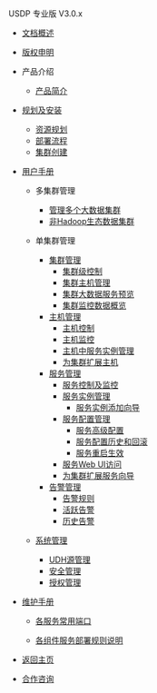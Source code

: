<div class="sidebar_title icon_"> USDP 专业版 V3.0.x</div>   



* [文档概述](usdpdc/3.0.x/README)

* [版权申明](usdpdc/3.0.x/copyright)

* 产品介绍

  * [产品简介](usdpdc/3.0.x/intro/README)

  <!-- 技术白皮书 -->

* [规划及安装](usdpdc/3.0.x/deployment/README)

  * [资源规划](usdpdc/3.0.x/deployment/deploy_plan)
  * [部署流程](usdpdc/3.0.x/deployment/install)
  * [集群创建](usdpdc/3.0.x/deployment/1st_cluster)

* [用户手册](usdpdc/3.0.x/userguide/README)

  * 多集群管理

    * [管理多个大数据集群](usdpdc/3.0.x/userguide/multi_cluster/multi_cluster_mgt?id=_51-管理多个大数据集群)
    * [非Hadoop生态数据集群](usdpdc/3.0.x/userguide/multi_cluster/multi_cluster_mgt?id=_52-非-hadoop-生态数据集群)

  * 单集群管理
    * [集群管理](usdpdc/3.0.x/userguide/single_cluster/cluster_mgt?id=_61-集群管理)
      * [集群级控制](usdpdc/3.0.x/userguide/single_cluster/cluster_mgt?id=_611-集群级控制)
      * [集群主机管理](usdpdc/3.0.x/userguide/single_cluster/cluster_mgt?id=_612-集群主机管理)
      * [集群大数据服务预览](usdpdc/3.0.x/userguide/single_cluster/cluster_mgt?id=_613-集群大数据服务预览)
      * [集群监控数据概览](usdpdc/3.0.x/userguide/single_cluster/cluster_mgt?id=_614-集群监控数据概览)
    * [主机管理](usdpdc/3.0.x/userguide/single_cluster/hosts_mgt)
      * [主机控制](usdpdc/3.0.x/userguide/single_cluster/hosts_mgt?id=_621-主机控制)
      * [主机监控](usdpdc/3.0.x/userguide/single_cluster/hosts_mgt?id=_622-主机控制及监控)
      * [主机中服务实例管理](usdpdc/3.0.x/userguide/single_cluster/hosts_mgt?id=_623-主机中运行的大数据服务实例管理)
      * [为集群扩展主机](usdpdc/3.0.x/userguide/single_cluster/hosts_mgt?id=_624-为集群扩展主机)
    * [服务管理](usdpdc/3.0.x/userguide/single_cluster/services_mgt)
      * [服务控制及监控](usdpdc/3.0.x/userguide/single_cluster/services_mgt?id=_631-服务控制及监控)
      * [服务实例管理](usdpdc/3.0.x/userguide/single_cluster/services_mgt?id=_632-服务实例管理)
        * [服务实例添加向导](usdpdc/3.0.x/userguide/single_cluster/services_mgt?id=_6321-服务实例添加-向导)
      * [服务配置管理](usdpdc/3.0.x/userguide/single_cluster/services_mgt?id=_633-服务配置管理)
        * [服务高级配置](usdpdc/3.0.x/userguide/single_cluster/services_mgt?id=_6331-服务高级配置)
        * [服务配置历史和回滚](usdpdc/3.0.x/userguide/single_cluster/services_mgt?id=_6332-服务配置历史和回滚)
        * [服务重启生效](usdpdc/3.0.x/userguide/single_cluster/services_mgt?id=_6333-服务重启生效)
      * [服务Web UI访问](usdpdc/3.0.x/userguide/single_cluster/services_mgt?id=_634-服务-web-ui-访问)
      * [为集群扩展服务向导](usdpdc/3.0.x/userguide/single_cluster/services_mgt?id=_635-为集群扩展服务-向导)
    * [告警管理](usdpdc/3.0.x/userguide/single_cluster/alarm_mgt)
      * [告警规则](usdpdc/3.0.x/userguide/single_cluster/alarm_mgt?id=_641-告警规则)
      * [活跃告警](usdpdc/3.0.x/userguide/single_cluster/alarm_mgt?id=_642-活跃告警)
      * [历史告警](usdpdc/3.0.x/userguide/single_cluster/alarm_mgt?id=_643-历史告警)
  * [系统管理](usdpdc/3.0.x/userguide/sys_mgt/README)

    * [UDH源管理](usdpdc/3.0.x/userguide/sys_mgt/udh?id=_81-udh-源)
    * [安全管理](usdpdc/3.0.x/userguide/sys_mgt/kerberos)
    * [授权管理](usdpdc/3.0.x/userguide/sys_mgt/auth)

    <!-- [用户管理](usdpdc/3.0.x/userguide/user_mgt/user_mgt) -->

* [维护手册](usdpdc/3.0.x/maintain/README)

  * [各服务常用端口](usdpdc/3.0.x/maintain/services_ports)

  * [各组件服务部署规则说明](usdpdc/3.0.x/maintain/regulations)

<!-- 开发者指南 -->

<!-- HDFS -->

<!-- [配置 HDFS 冷热数据分层存储](usdpdc/3.0.x/dev/hdfs/tiered_storage) -->

<!-- Flink -->

<!-- [Flink-CDC同步Mysql数据到Kafka](usdpdc/3.0.x/dev/flink/flink-cdc_mysql_to_kafka) -->


* [返回主页](usdpdc/README)

* [合作咨询](https://spt.ucloud.cn/30001)


